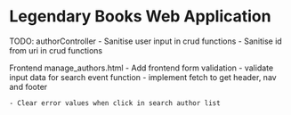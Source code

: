 # Legendary Books Web Application

TODO:
authorController
    - Sanitise user input in crud functions
    - Sanitise id from uri in crud functions


Frontend
manage_authors.html
    - Add frontend form validation
    - validate input data for search event function
    - implement fetch to get header, nav and footer

    - Clear error values when click in search author list